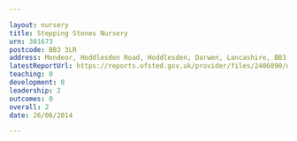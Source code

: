 ```yaml
---

layout: nursery
title: Stepping Stones Nursery
urn: 301673
postcode: BB3 3LR
address: Mondeor, Hoddlesden Road, Hoddlesden, Darwen, Lancashire, BB3 3LR
latestReportUrl: https://reports.ofsted.gov.uk/provider/files/2406090/urn/301673.pdf
teaching: 0
development: 0
leadership: 2
outcomes: 0
overall: 2
date: 26/06/2014

---
```

